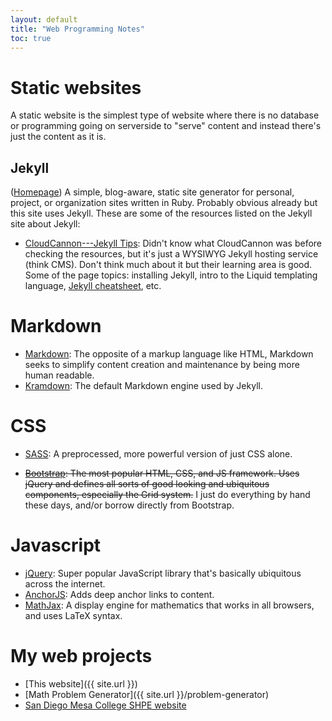 ```yaml
---
layout: default
title: "Web Programming Notes"
toc: true
---
```


# Static websites

A static website is the simplest type of website where there is no database or
programming going on serverside to "serve" content and instead there's just
the content as it is.

## Jekyll

([Homepage](https://jekyllrb.com))
A simple, blog-aware, static site generator for personal, project, or
organization sites written in Ruby. Probably obvious already but this site uses
Jekyll. These are some of the resources listed on the Jekyll site about Jekyll:

- [CloudCannon---Jekyll Tips](https://learn.cloudcannon.com/):
  Didn't know what CloudCannon was before checking the resources, but it's just
a WYSIWYG Jekyll hosting service (think CMS). Don't think much about it but
their learning area is good. Some of the page topics: installing Jekyll,
intro to the Liquid templating language, [Jekyll cheatsheet][], etc.

[jekyll cheatsheet]: http://jekyll.tips/jekyll-cheat-sheet/

# Markdown

- [Markdown](https://daringfireball.net/projects/markdown/):
  The opposite of a markup language like HTML, Markdown seeks to simplify
  content creation and maintenance by being more human readable.
- [Kramdown](https://kramdown.gettalong.org):
  The default Markdown engine used by Jekyll.

# CSS

- [SASS](http://sass-lang.com/guide):
  A preprocessed, more powerful version of just CSS alone.

- ~~[Bootstrap](http://getbootstrap.com/):
  The most popular HTML, CSS, and JS framework. Uses jQuery and defines all
  sorts of good looking and ubiquitous components, especially the Grid system.~~
  I just do everything by hand these days, and/or borrow directly from
  Bootstrap.

# Javascript

- [jQuery](https://jquery.com):
    Super popular JavaScript library that's basically ubiquitous across the
    internet.
- [AnchorJS](https://www.bryanbraun.com/anchorjs/):
    Adds deep anchor links to content.
- [MathJax](https://www.mathjax.org/):
    A display engine for mathematics that works in all browsers, and uses LaTeX
    syntax.

# My web projects

- [This website]({{ site.url }})
- [Math Problem Generator]({{ site.url }}/problem-generator)
- [San Diego Mesa College SHPE website](https://mesa-sd-shpe.github.io)
